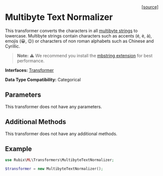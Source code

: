 <span style="float:right;"><a href="https://github.com/RubixML/RubixML/blob/master/src/Transformers/MultibyteTextNormalizer.php">[source]</a></span>

# Multibyte Text Normalizer
This transformer converts the characters in all [multibyte strings](https://www.php.net/manual/en/intro.mbstring.php) to lowercase. Multibyte strings contain characters such as accents (é, è, à), emojis (😀, 😉) or characters of non roman alphabets such as Chinese and Cyrillic.

> **Note:** ⚠️ We recommend you install the [mbstring extension](https://www.php.net/manual/en/book.mbstring.php) for best performance.
 
**Interfaces:** [Transformer](api.md#transformer)

**Data Type Compatibility:** Categorical

## Parameters
This transformer does not have any parameters.

## Additional Methods
This transformer does not have any additional methods.

## Example
```php
use Rubix\ML\Transformers\MultibyteTextNormalizer;

$transformer = new MultibyteTextNormalizer();
```
